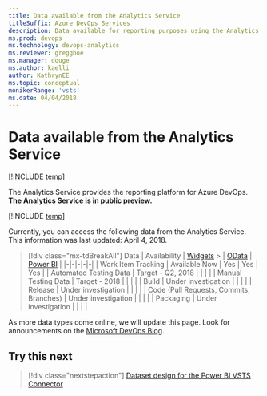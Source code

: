 ```yaml
---
title: Data available from the Analytics Service
titleSuffix: Azure DevOps Services
description: Data available for reporting purposes using the Analytics Service for Azure DevOps 
ms.prod: devops
ms.technology: devops-analytics
ms.reviewer: greggboe   
ms.manager: douge
ms.author: kaelli
author: KathrynEE
ms.topic: conceptual
monikerRange: 'vsts'
ms.date: 04/04/2018
---
```


# Data available from the Analytics Service

[!INCLUDE [temp](../../_shared/version-vsts-only.md)]

The Analytics Service provides the reporting platform for Azure DevOps. **The Analytics Service is in public preview.** 

[!INCLUDE [temp](../_shared/analytics-view-availability.md)]

Currently, you can access the following data from the Analytics Service. This information was last updated: April 4, 2018.

> [!div class="mx-tdBreakAll"]
> Data | Availability | [Widgets](./analytics-widgets-VSTS.md) > | [OData](../extend-analytics/index.md) | [Power BI](../powerbi/overview.md) |
> |-|-|-|-|-|
> | Work Item Tracking | Available Now | Yes | Yes | Yes |
> | Automated Testing Data | Target - Q2, 2018 |  |  |  |
> | Manual Testing Data | Target - 2018 |  |  |  |
> | Build | Under investigation |  |  |  |
> | Release | Under investigation |  |  |  |
> | Code (Pull Requests, Commits, Branches) | Under investigation |  |  |  |
> | Packaging | Under investigation |  |  |  |


As more data types come online, we will update this page. Look for announcements on the [Microsoft DevOps Blog](https://blogs.msdn.microsoft.com/devops/tag/reporting/).

<a id="q-a">  </a>
## Try this next
> [!div class="nextstepaction"]
> [Dataset design for the Power BI VSTS Connector](../powerbi/data-connector-dataset.md)
